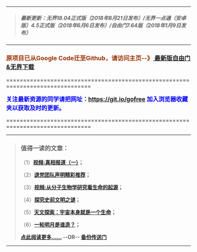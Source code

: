 ***
>##### 最新更新：无界18.04正式版（2018年8月21日发布）/无界一点通（安卓版）4.5正式版（2018年6月6日发布）/自由门7.64版（2018年1月9日发布）
***

<h3><font color="#993300"> 原项目已从Google Code迁至Github，请访问主页--》<a href="https://github.com/sglfree/freesky/wiki/%E8%87%AA%E7%94%B1%E9%97%A8%E6%9C%80%E6%96%B0%E7%89%88%E4%B8%8B%E8%BD%BD-%E6%97%A0%E7%95%8C%E6%B5%8F%E8%A7%88%E6%9C%80%E6%96%B0%E6%AD%A3%E5%BC%8F%E7%89%88%E4%B8%8B%E8%BD%BD-%E7%BF%BB%E5%A2%99%E8%BD%AF%E4%BB%B6%E4%B8%8B%E8%BD%BD" target="_blank"> 最新版自由门&无界下载</a></font></h3>
<p>===============================================================================</p>
<font color="blue" size="3"><strong>关注最新资源的同学请把网址：<font color="#993300"><a href="https://git.io/gofree" target="_blank">https://git.io/gofree</a> </font>加入浏览器收藏夹以获取及时的更新。</strong></font>
<p>===============================================================================</p>

***
>###  值得一读的文章：
> <p>（1）<strong><a href="https://d23x0z5pfz9182.cloudfront.net/forum.php?h=b1" target="_blank">视频:真相报道（一）</a>；</strong></p>
> <p>（2）<strong><a href="https://d23x0z5pfz9182.cloudfront.net/forum.php?h=b2" target="_blank">退党团队声明精彩推荐</a>；</strong></p>
> <p>（3）<strong><a href="https://d23x0z5pfz9182.cloudfront.net/forum.php?h=b3" target="_blank">视频:从分子生物学研究看生命的起源</a>；</strong></p>
> <p>（4）<strong><a href="https://d23x0z5pfz9182.cloudfront.net/forum.php?h=b4" target="_blank">探究史前文明之谜</a>；</strong></p>
> <p>（5）<strong><a href="https://d23x0z5pfz9182.cloudfront.net/forum.php?h=b5" target="_blank">天文探索：宇宙本身就是一个生命</a>；</strong></p>
> <p>（6）<strong><a href="https://d23x0z5pfz9182.cloudfront.net/forum.php?h=b6" target="_blank">一轮明月是谁造？</a>；</strong></p>
> <p><strong><a href="https://d23x0z5pfz9182.cloudfront.net/forum.php?h=b7" target="_blank">点此阅读更多……</a> --OR-- <a href="https://s3-external-1.amazonaws.com/freeskye/index.html?h=b7" target="_blank">备份传送门</a></strong></p>
***
